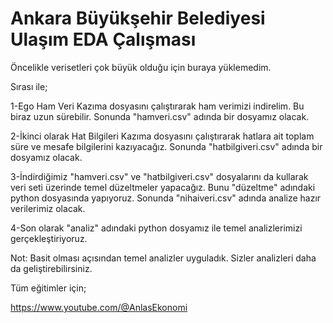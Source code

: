 # Ankara Büyükşehir Belediyesi Ulaşım EDA Çalışması

Öncelikle verisetleri çok büyük olduğu için buraya yüklemedim. 

Sırası ile;

1-Ego Ham Veri Kazıma dosyasını çalıştırarak ham verimizi indirelim. Bu biraz uzun sürebilir. Sonunda "hamveri.csv" adında bir dosyamız olacak.

2-İkinci olarak Hat Bilgileri Kazıma dosyasını çalıştırarak hatlara ait toplam süre ve mesafe bilgilerini kazıyacağız. Sonunda "hatbilgiveri.csv" adında bir dosyamız olacak.

3-İndirdiğimiz "hamveri.csv"  ve "hatbilgiveri.csv" dosyalarını da kullarak veri seti üzerinde temel düzeltmeler yapacağız. Bunu "düzeltme" adındaki python dosyasında yapıyoruz. Sonunda "nihaiveri.csv" adında analize hazır verilerimiz olacak.

4-Son olarak "analiz" adındaki python dosyamız ile temel analizlerimizi gerçekleştiriyoruz.

Not: Basit olması açısından temel analizler uyguladık. Sizler analizleri daha da geliştirebilirsiniz. 

Tüm eğitimler için;

https://www.youtube.com/@AnlasEkonomi
